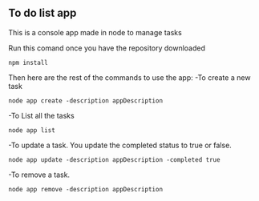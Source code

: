 

## To do list app

This is a console app made in node to manage tasks

Run this comand once you have the repository downloaded

```
npm install
```

Then here are the rest of the commands to use the app:
-To create a new task
```
node app create -description appDescription 
```
-To List all the tasks
```
node app list
```
-To update a task. You update the completed status to true or false.
```
node app update -description appDescription -completed true
```
-To remove a task.
```
node app remove -description appDescription 
```
